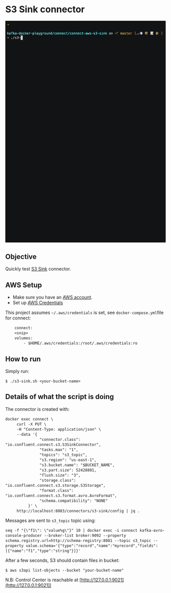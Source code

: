 # S3 Sink connector

![asciinema](asciinema.gif)

## Objective

Quickly test [S3 Sink](https://docs.confluent.io/current/connect/kafka-connect-s3/index.html#kconnect-long-amazon-s3-sink-connector) connector.



## AWS Setup

* Make sure you have an [AWS account](https://docs.aws.amazon.com/streams/latest/dev/before-you-begin.html#setting-up-sign-up-for-aws).
* Set up [AWS Credentials](https://docs.confluent.io/current/connect/kafka-connect-kinesis/quickstart.html#aws-credentials)

This project assumes `~/.aws/credentials` is set, see `docker-compose.yml`file for connect:

```
    connect:
    <snip>
    volumes:
        - $HOME/.aws/credentials:/root/.aws/credentials:ro
```


## How to run

Simply run:

```
$ ./s3-sink.sh <your-bucket-name>
```

## Details of what the script is doing

The connector is created with:

```
docker exec connect \
     curl -X PUT \
     -H "Content-Type: application/json" \
     --data '{
               "connector.class": "io.confluent.connect.s3.S3SinkConnector",
               "tasks.max": "1",
               "topics": "s3_topic",
               "s3.region": "us-east-1",
               "s3.bucket.name": "$BUCKET_NAME",
               "s3.part.size": 52428801,
               "flush.size": "3",
               "storage.class": "io.confluent.connect.s3.storage.S3Storage",
               "format.class": "io.confluent.connect.s3.format.avro.AvroFormat",
               "schema.compatibility": "NONE"
          }' \
     http://localhost:8083/connectors/s3-sink/config | jq .
```

Messages are sent to `s3_topic` topic using:

```
seq -f "{\"f1\": \"value%g\"}" 10 | docker exec -i connect kafka-avro-console-producer --broker-list broker:9092 --property schema.registry.url=http://schema-registry:8081 --topic s3_topic --property value.schema='{"type":"record","name":"myrecord","fields":[{"name":"f1","type":"string"}]}'
```

After a few seconds, S3 should contain files in bucket:

```
$ aws s3api list-objects --bucket "your-bucket-name"
```

N.B: Control Center is reachable at [http://127.0.0.1:9021](http://127.0.0.1:9021])
